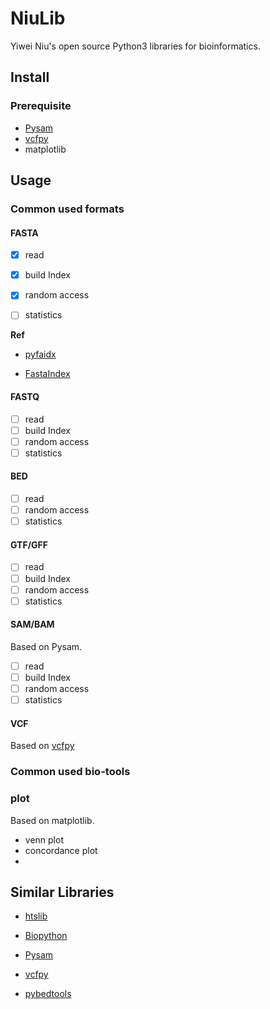 # NiuLib

Yiwei Niu's open source Python3 libraries for bioinformatics.

## Install



### Prerequisite

* [Pysam](https://github.com/pysam-developers/pysam)
* [vcfpy](https://github.com/bihealth/vcfpy)
* matplotlib

## Usage

### Common used formats

#### FASTA

- [x] read
- [x] build Index
- [x] random access
- [ ] statistics



**Ref**

* [pyfaidx](https://github.com/mdshw5/pyfaidx)

* [FastaIndex](https://github.com/lpryszcz/FastaIndex)

#### FASTQ

- [ ] read
- [ ] build Index
- [ ] random access
- [ ] statistics

#### BED

- [ ] read
- [ ] random access
- [ ] statistics

#### GTF/GFF

- [ ] read
- [ ] build Index
- [ ] random access
- [ ] statistics

#### SAM/BAM

Based on Pysam.

- [ ] read
- [ ] build Index
- [ ] random access
- [ ] statistics

#### VCF

Based on [vcfpy](https://github.com/bihealth/vcfpy)

### Common used bio-tools





### plot

Based on matplotlib.

* venn plot
* concordance plot
* 



##  Similar Libraries

* [htslib](http://www.htslib.org/)

* [Biopython](https://github.com/biopython/biopython)

* [Pysam](https://github.com/pysam-developers/pysam)

* [vcfpy](https://github.com/bihealth/vcfpy)

* [pybedtools](https://github.com/daler/pybedtools)

